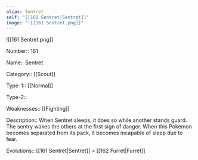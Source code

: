 ```yaml
---
alias: Sentret
self: "[[161 Sentret|Sentret]]"
image: "![[161 Sentret.png]]"
---
```


![[161 Sentret.png]]


Number:: 161

Name:: Sentret

Category:: [[Scout]]

Type-1:: [[Normal]]

Type-2:: 

Weaknesses:: [[Fighting]] 

Description:: When Sentret sleeps, it does so while another stands guard. The sentry wakes the others at the first sign of danger. When this Pokémon becomes separated from its pack, it becomes incapable of sleep due to fear.

Evolutions:: [[161 Sentret|Sentret]] > [[162 Furret|Furret]]